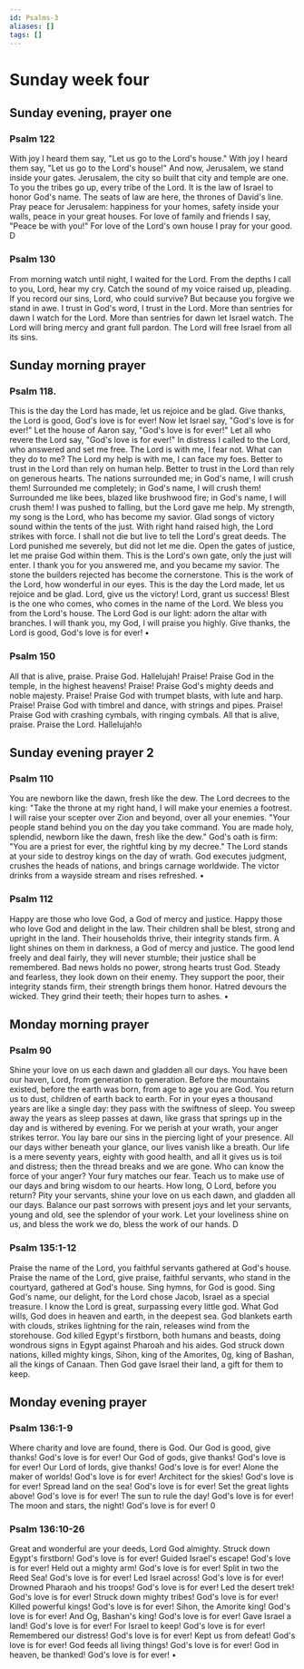 ```yaml
---
id: Psalms-3
aliases: []
tags: []
---
```

# Sunday week four

## Sunday evening, prayer one

### Psalm 122

With joy I heard them say,
"Let us go to the Lord's house."
With joy I heard them say,
"Let us go to the Lord's house!" And now, Jerusalem, we stand inside your gates.
Jerusalem, the city so built that city and temple are one.
To you the tribes go up, every tribe of the Lord.
It is the law of Israel to honor God's name.
The seats of law are here, the thrones of David's line.
Pray peace for Jerusalem: happiness for your homes, safety inside your walls, peace in your great houses.
For love of family and friends
I say, "Peace be with you!" For love of the Lord's own house I pray for your good. D

### Psalm 130

From morning watch until night, I waited for the Lord.
From the depths I call to you, Lord, hear my cry.
Catch the sound of my voice raised up, pleading.
If you record our sins, Lord, who could survive?
But because you forgive we stand in awe.
I trust in God's word, I trust in the Lord.
More than sentries for dawn
I watch for the Lord.
More than sentries for dawn let Israel watch.
The Lord will bring mercy and grant full pardon.
The Lord will free Israel from all its sins.

## Sunday morning prayer

### Psalm 118.

This is the day the Lord has made, let us rejoice and be glad.
Give thanks, the Lord is good,
God's love is for ever!
Now let Israel say,
"God's love is for ever!"
Let the house of Aaron say,
"God's love is for ever!"
Let all who revere the Lord say,
"God's love is for ever!"
In distress I called to the Lord, who answered and set me free.
The Lord is with me, I fear not.
What can they do to me?
The Lord my help is with me, I can face my foes.
Better to trust in the Lord than rely on human help.
Better to trust in the Lord than rely on generous hearts.
The nations surrounded me; in God's name, I will crush them!
Surrounded me completely; in God's name, I will crush them!
Surrounded me like bees, blazed like brushwood fire; in God's name, I will crush them!
I was pushed to falling, but the Lord gave me help.
My strength, my song is the Lord, who has become my savior.
Glad songs of victory sound within the tents of the just.
With right hand raised high, the Lord strikes with force.
I shall not die but live to tell the Lord's great deeds.
The Lord punished me severely, but did not let me die.
Open the gates of justice, let me praise God within them.
This is the Lord's own gate, only the just will enter.
I thank you for you answered me, and you became my savior.
The stone the builders rejected has become the cornerstone.
This is the work of the Lord, how wonderful in our eyes.
This is the day the Lord made, let us rejoice and be glad.
Lord, give us the victory!
Lord, grant us success!
Blest is the one who comes,
who comes in the name of the Lord.
We bless you from the Lord's house.
The Lord God is our light: adorn the altar with branches.
I will thank you, my God, I will praise you highly.
Give thanks, the Lord is good, God's love is for ever! •

### Psalm 150

All that is alive, praise.
Praise God. Hallelujah!
Praise! Praise God in the temple, in the highest heavens!
Praise! Praise God's mighty deeds and noble majesty.
Praise! Praise God with trumpet blasts, with lute and harp.
Praise! Praise God with timbrel and dance, with strings and pipes.
Praise! Praise God with crashing cymbals, with ringing cymbals.
All that is alive, praise. Praise the Lord.
Hallelujah!o

## Sunday evening prayer 2

### Psalm 110

You are newborn like the dawn, fresh like the dew.
The Lord decrees to the king:
"Take the throne at my right hand, I will make your enemies a footrest.
I will raise your scepter over Zion and beyond, over all your enemies.
"Your people stand behind you on the day you take command.
You are made holy, splendid, newborn like the dawn, fresh like the dew."
God's oath is firm:
"You are a priest for ever, the rightful king by my decree." The Lord stands at your side to destroy kings on the day of wrath.
God executes judgment, crushes the heads of nations, and brings carnage worldwide.
The victor drinks from a wayside stream and rises refreshed. •

### Psalm 112

Happy are those who love God, a God of mercy and justice.
Happy those who love God and delight in the law.
Their children shall be blest, strong and upright in the land.
Their households thrive, their integrity stands firm.
A light shines on them in darkness, a God of mercy and justice.
The good lend freely and deal fairly, they will never stumble;
their justice shall be remembered.
Bad news holds no power, strong hearts trust God.
Steady and fearless,
they look down on their enemy.
They support the poor, their integrity stands firm, their strength brings them honor.
Hatred devours the wicked.
They grind their teeth; their hopes turn to ashes. •

## Monday morning prayer

### Psalm 90

Shine your love on us each dawn and gladden all our days.
You have been our haven, Lord, from generation to generation.
Before the mountains existed, before the earth was born, from age to age you are God.
You return us to dust, children of earth back to earth.
For in your eyes a thousand years are like a single day:
they pass with the swiftness of sleep.
You sweep away the years as sleep passes at dawn,
like grass that springs up in the day and is withered by evening.
For we perish at your wrath, your anger strikes terror.
You lay bare our sins
in the piercing light of your presence.
All our days wither beneath your glance, our lives vanish like a breath.
Our life is a mere seventy years, eighty with good health, and all it gives us is toil and distress;
then the thread breaks and we are gone.
Who can know the force of your anger?
Your fury matches our fear.
Teach us to make use of our days and bring wisdom to our hearts.
How long, O Lord, before you return?
Pity your servants,
shine your love on us each dawn, and gladden all our days.
Balance our past sorrows with present joys
and let your servants, young and old, see the splendor of your work.
Let your loveliness shine on us, and bless the work we do, bless the work of our hands. D

### Psalm 135:1-12

Praise the name of the Lord, you faithful servants gathered at God's house.
Praise the name of the Lord, give praise, faithful servants, who stand in the courtyard, gathered at God's house.
Sing hymns, for God is good.
Sing God's name, our delight, for the Lord chose Jacob, Israel as a special treasure.
I know the Lord is great, surpassing every little god.
What God wills, God does in heaven and earth, in the deepest sea.
God blankets earth with clouds, strikes lightning for the rain, releases wind from the storehouse.
God killed Egypt's firstborn, both humans and beasts, doing wondrous signs in Egypt against Pharoah and his aides.
God struck down nations, killed mighty kings,
Sihon, king of the Amorites, 0g, king of Bashan, all the kings of Canaan.
Then God gave Israel their land, a gift for them to keep.

## Monday evening prayer

### Psalm 136:1-9

Where charity and love are found, there is God.
Our God is good, give thanks!
God's love is for ever!
Our God of gods, give thanks!
God's love is for ever!
Our Lord of lords, give thanks!
God's love is for ever!
Alone the maker of worlds!
God's love is for ever!
Architect for the skies!
God's love is for ever!
Spread land on the sea!
God's love is for ever!
Set the great lights above!
God's love is for ever!
The sun to rule the day!
God's love is for ever!
The moon and stars, the night!
God's love is for ever! 0

### Psalm 136:10-26

Great and wonderful are your deeds, Lord God almighty.
Struck down Egypt's firstborn!
God's love is for ever!
Guided Israel's escape!
God's love is for ever!
Held out a mighty arm!
God's love is for ever!
Split in two the Reed Sea!
God's love is for ever!
Led Israel across!
God's love is for ever!
Drowned Pharaoh and his troops!
God's love is for ever!
Led the desert trek!
God's love is for ever!
Struck down mighty tribes!
God's love is for ever!
Killed powerful kings!
God's love is for ever!
Sihon, the Amorite king!
God's love is for ever!
And Og, Bashan's king!
God's love is for ever!
Gave Israel a land!
God's love is for ever!
For Israel to keep!
God's love is for ever!
Remembered our distress!
God's love is for ever!
Kept us from defeat!
God's love is for ever!
God feeds all living things!
God's love is for ever!
God in heaven, be thanked!
God's love is for ever! •
